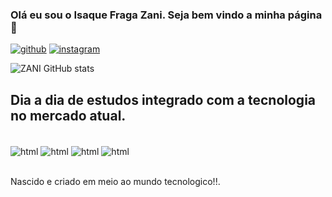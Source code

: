 
### Olá eu sou o Isaque Fraga Zani. Seja bem vindo a minha página 👋

[![github](https://img.shields.io/badge/GitHub-100000?style=for-the-badge&logo=github&logoColor=whitee)](https://github.com/isaquefragazani/devzani)
[![instagram](https://img.shields.io/badge/Instagram-E4405F?style=for-the-badge&logo=instagram&logoColor=white)](https://instagram.com/isaquefzani?igshid=MzNlNGNkZWQ4Mg==)

![ZANI GitHub stats](https://github-readme-stats.vercel.app/api?username=DevZani&show_icons=true&theme=dracula)

## Dia a dia de estudos integrado com a tecnologia no mercado atual.

<div style="display: inline_block" ><br/>

<img align="center" alt="html" src="https://img.shields.io/badge/HTML-239120?style=for-the-badge&logo=html5&logoColor=white"/>
<img align="center" alt="html" src="https://img.shields.io/badge/JavaScript-F7DF1E?style=for-the-badge&logo=javascript&logoColor=black"/>
<img align="center" alt="html" src="https://img.shields.io/badge/PostgreSQL-316192?style=for-the-badge&logo=postgresql&logoColor=white"/>
<img align="center" alt="html" src="https://img.shields.io/badge/Node.js-43853D?style=for-the-badge&logo=node.js&logoColor=white"/>

</div><br/>

Nascido e criado em meio ao mundo tecnologico!!.
